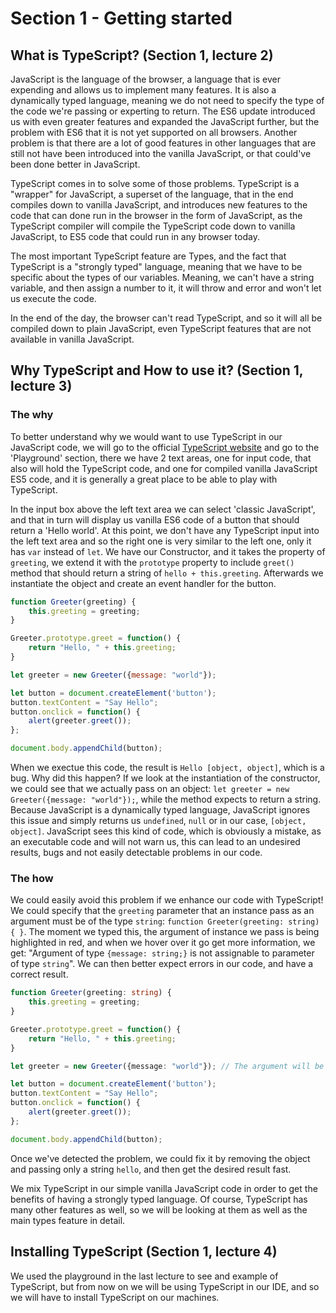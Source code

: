 # Section 1 - Getting started

## What is TypeScript? (Section 1, lecture 2)

JavaScript is the language of the browser, a language that is ever expending and allows us to implement many features. It is also a dynamically typed language, meaning we do not need to specify the type of the code we're passing or experting to return. The ES6 update introduced us with even greater features and expanded the JavaScript further, but the problem with ES6 that it is not yet supported on all browsers. Another problem is that there are a lot of good features in other languages that are still not have been introduced into the vanilla JavaScript, or that could've been done better in JavaScript.

TypeScript comes in to solve some of those problems. TypeScript is a "wrapper" for JavaScript, a superset of the language, that in the end compiles down to vanilla JavaScript, and introduces new features to the code that can done run in the browser in the form of JavaScript, as the TypeScript compiler will compile the TypeScript code down to vanilla JavaScript, to ES5 code that could run in any browser today.

The most important TypeScript feature are Types, and the fact that TypeScript is a "strongly typed" language, meaning that we have to be specific about the types of our variables. Meaning, we can't have a string variable, and then assign a number to it, it will throw and error and won't let us execute the code.

In the end of the day, the browser can't read TypeScript, and so it will all be compiled down to plain JavaScript, even TypeScript features that are not available in vanilla JavaScript.

## Why TypeScript and How to use it? (Section 1, lecture 3)

### The why 

To better understand why we would want to use TypeScript in our JavaScript code, we will go to the official [TypeScript website](typescriptlang.org) and go to the 'Playground' section, there we have 2 text areas, one for input code, that also will hold the TypeScript code, and one for compiled vanilla JavaScript ES5 code, and it is generally a great place to be able to play with TypeScript.

In the input box above the left text area we can select 'classic JavaScript', and that in turn will display us vanilla ES6 code of a button that should return a 'Hello world'. At this point, we don't have any TypeScript input into the left text area and so the right one is very similar to the left one, only it has `var` instead of `let`. We have our Constructor, and it takes the property of `greeting`, we extend it with the `prototype` property to include `greet()` method that should return a string of `hello + this.greeting`. Afterwards we instantiate the object and create an event handler for the button.

```js
function Greeter(greeting) {
    this.greeting = greeting;
}

Greeter.prototype.greet = function() {
    return "Hello, " + this.greeting;
}

let greeter = new Greeter({message: "world"});  

let button = document.createElement('button');
button.textContent = "Say Hello";
button.onclick = function() {
    alert(greeter.greet());
};

document.body.appendChild(button);
```

When we exectue this code, the result is `Hello [object, object]`, which is a bug. Why did this happen? If we look at the instantiation of the constructor, we could see that we actually pass on an object: `let greeter = new Greeter({message: "world"});`, while the method expects to return a string. Because JavaScript is a dynamically typed language, JavaScript ignores this issue and simply returns us `undefined`, `null` or in our case, `[object, object]`. JavaScript sees this kind of code, which is obviously a mistake, as an executable code and will not warn us, this can lead to an undesired results, bugs and not easily detectable problems in our code.

### The how

We could easily avoid this problem if we enhance our code with TypeScript! We could specify that the `greeting` parameter that an instance pass as an argument must be of the type `string`: `function Greeter(greeting: string) { }`. The moment we typed this, the argument of instance we pass is being highlighted in red, and when we hover over it go get more information, we get: "Argument of type `{message: string;}` is not assignable to parameter of type `string`". We can then better expect errors in our code, and have a correct result.

```ts
function Greeter(greeting: string) {
    this.greeting = greeting;
}

Greeter.prototype.greet = function() {
    return "Hello, " + this.greeting;
}

let greeter = new Greeter({message: "world"}); // The argument will be marked in a red underline

let button = document.createElement('button');
button.textContent = "Say Hello";
button.onclick = function() {
    alert(greeter.greet());
};

document.body.appendChild(button);
```

Once we've detected the problem, we could fix it by removing the object and passing only a string `hello`, and then get the desired result fast.

We mix TypeScript in our simple vanilla JavaScript code in order to get the benefits of having a strongly typed language. Of course, TypeScript has many other features as well, so we will be looking at them as well as the main types feature in detail.

## Installing TypeScript (Section 1, lecture 4)

We used the playground in the last lecture to see and example of TypeScript, but from now on we will be using TypeScript in our IDE, and so we will have to install TypeScript on our machines.